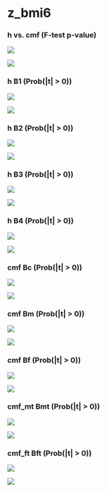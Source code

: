 # z_bmi6



### h vs. cmf (F-test p-value)

![](z_bmi6_cmf_h_p_MH.png)

![](z_bmi6_cmf_h_p_QQ.png)


### h B1 (Prob(|t| > 0))

![](z_bmi6_h_B1_p_MH.png)

![](z_bmi6_h_B1_p_QQ.png)


### h B2 (Prob(|t| > 0))

![](z_bmi6_h_B2_p_MH.png)

![](z_bmi6_h_B2_p_QQ.png)


### h B3 (Prob(|t| > 0))

![](z_bmi6_h_B3_p_MH.png)

![](z_bmi6_h_B3_p_QQ.png)


### h B4 (Prob(|t| > 0))

![](z_bmi6_h_B4_p_MH.png)

![](z_bmi6_h_B4_p_QQ.png)


### cmf Bc (Prob(|t| > 0))

![](z_bmi6_cmf_Bc_p_MH.png)

![](z_bmi6_cmf_Bc_p_QQ.png)


### cmf Bm (Prob(|t| > 0))

![](z_bmi6_cmf_Bm_p_MH.png)

![](z_bmi6_cmf_Bm_p_QQ.png)


### cmf Bf (Prob(|t| > 0))

![](z_bmi6_cmf_Bf_p_MH.png)

![](z_bmi6_cmf_Bf_p_QQ.png)


### cmf_mt Bmt (Prob(|t| > 0))

![](z_bmi6_cmf_mt_Bmt_p_MH.png)

![](z_bmi6_cmf_mt_Bmt_p_QQ.png)


### cmf_ft Bft (Prob(|t| > 0))

![](z_bmi6_cmf_ft_Bft_p_MH.png)

![](z_bmi6_cmf_ft_Bft_p_QQ.png)

